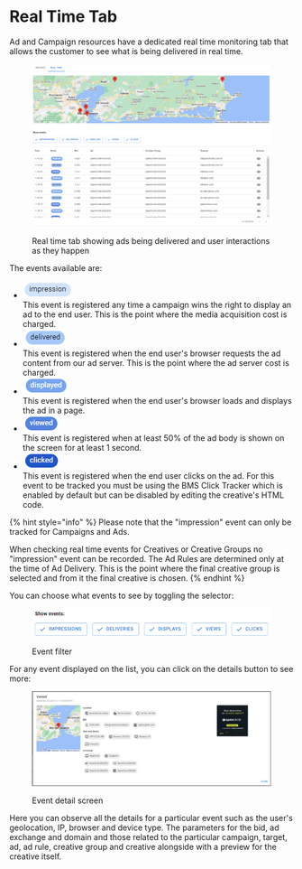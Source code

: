 # Real Time Tab

Ad and Campaign resources have a dedicated real time monitoring tab that allows the customer to see what is being delivered in real time.

<figure><img src="../../.gitbook/assets/image (3) (1).png" alt=""><figcaption><p>Real time tab showing ads being delivered and user interactions as they happen</p></figcaption></figure>

The events available are:

* <img src="../../.gitbook/assets/image (2).png" alt="" data-size="line">\
  This event is registered any time a campaign wins the right to display an ad to the end user. This is the point where the media acquisition cost is charged.
* <img src="../../.gitbook/assets/image (3).png" alt="" data-size="line">\
  This event is registered when the end user's browser requests the ad content from our ad server. This is the point where the ad server cost is charged.
* <img src="../../.gitbook/assets/image (4).png" alt="" data-size="line">\
  This event is registered when the end user's browser loads and displays the ad in a page.
* <img src="../../.gitbook/assets/image (5).png" alt="" data-size="line">\
  This event is registered when at least 50% of the ad body is shown on the screen for at least 1 second.
* <img src="../../.gitbook/assets/image (6).png" alt="" data-size="line">\
  This event is registered when the end user clicks on the ad. For this event to be tracked you must be using the BMS Click Tracker which is enabled by default but can be disabled by editing the creative's HTML code.

{% hint style="info" %}
Please note that the "impression" event can only be tracked for Campaigns and Ads.

When checking real time events for Creatives or Creative Groups no "impression" event can be recorded. The Ad Rules are determined only at the time of Ad Delivery. This is the point where the final creative group is selected and from it the final creative is chosen.
{% endhint %}

You can choose what events to see by toggling the selector:

<figure><img src="../../.gitbook/assets/image (7).png" alt=""><figcaption><p>Event filter</p></figcaption></figure>

For any event displayed on the list, you can click on the details button to see more:

<figure><img src="../../.gitbook/assets/image (4) (1).png" alt=""><figcaption><p>Event detail screen</p></figcaption></figure>

Here you can observe all the details for a particular event such as the user's geolocation, IP, browser and device type. The parameters for the bid, ad exchange and domain and those related to the particular campaign, target, ad, ad rule, creative group and creative alongside with a preview for the creative itself.
